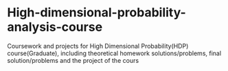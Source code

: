 # High-dimensional-probability-analysis-course
Coursework and projects for High Dimensional Probability(HDP) course(Graduate), including theoretical homework solutions/problems, final solution/problems and the project of the cours

